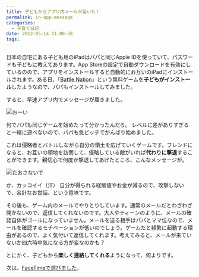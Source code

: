 ```yaml
---
title: 子どもからアプリ内メールが届いた！
permalink: in-app-message
categories:
  - 子育て日記
date: 2012-05-14 11:00:58
tags:
---
```


日本の自宅にある子ども用のiPadはパパと同じApple IDを使っていて、パスワードも子どもに教えてあります。App Storeの設定で自動ダウンロードを有効にしているのので、アプリをインストールすると自動的にお互いのiPadにインストールされます。ある日、「[Battle Nation](http://itunes.apple.com/jp/app/battle-nations/id453801888?mt=8)」という無料ゲームを**子どもがインストール**したようなので、パパもインストールしてみました。

すると、早速アプリ内でメッセージが届きました。

![おーい](/images/ia-kid/20120325-battlenation.png)

何でパパも同じゲームを始めたって分かったんだろ。
レベルに差がありすぎると一緒に遊べないので、パパも急ピッチでがんばり始めました。

これは侵略者とバトルしながら自分の領土を広げていくゲームです。フレンドになると、お互いの領地を訪問して、侵略している敵がいれば**代わりに撃退**することができます。親切心で何度か撃退してあげたところ、こんなメッセージが。

![たおさないで](/images/ia-kid/20120330-battlenation.png)

か、カッコイイ（汗）
自分が得られる経験値やお金が減るので、攻撃しないで、余計なお世話、という意味です。

その後も、ゲーム内のメールでやりとりしています。通常のメールだとわざわざ開かないので、返信してくれないのです。大人やティーンのように、メールの確認自体がゴールになっていません。メールを送る相手はパパとママ位なので、メールを確認するモチベーションが低いのでしょう。ゲームだと頻繁に起動する理由があるので、よく気付いて返信してくれます。考えてみると、メールが来ていないか四六時中気になる方が変なのかも？

とにかく、子どもから**楽しく連絡してくれる**ようになって、何よりです。

次は、[FaceTimeで遊びました](../facetime-with-kids/)。